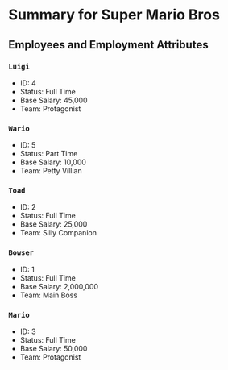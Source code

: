 # Summary for Super Mario Bros

## Employees and Employment Attributes

### `Luigi`

* ID: 4
* Status: Full Time
* Base Salary: 45,000
* Team: Protagonist

### `Wario`

* ID: 5
* Status: Part Time
* Base Salary: 10,000
* Team: Petty Villian

### `Toad`

* ID: 2
* Status: Full Time
* Base Salary: 25,000
* Team: Silly Companion

### `Bowser`

* ID: 1
* Status: Full Time
* Base Salary: 2,000,000
* Team: Main Boss

### `Mario`

* ID: 3
* Status: Full Time
* Base Salary: 50,000
* Team: Protagonist